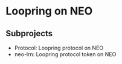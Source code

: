 # Loopring on NEO

## Subprojects

- Protocol: Loopring protocol on NEO
- neo-lrn: Loopring protocol token on NEO

